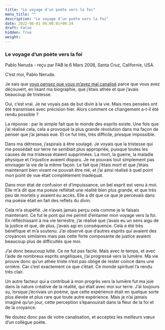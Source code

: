 ```yaml
---
title: "Le voyage d’un poète vers la foi"
menu_title: ""
description: "Le voyage d’un poète vers la foi"
date: 2022-06-01 06:00:01+00:34
draft: False
hidden: True
weight:
---
```

### Le voyage d’un poète vers la foi

Pablo Neruda - reçu par FAB le 6 Mars 2008, Santa Cruz, Californie, USA.

C’est moi, Pablo Neruda.

Je sais que [vous pensez que vous m’avez mal canalisé](/fr-contemporary-messages/fr-contemporary-messages-by-date-order/fr-contemporary-messages-2008/fr-2008-3-5-2-fab-pablo-neruda/) parce que vous avez découvert, en lisant ma biographie, que j’étais athée et que j’avais beaucoup de tristesse.

Oui, c’est vrai. Je ne voyais pas de but divin à la vie. Mais mes pensées ont été transmises avec précision hier. Alors comment ce changement a-t-il été rendu possible ?

La réponse : par le simple fait que le monde des esprits existe. Une fois que j’ai réalisé cela, cela a provoqué la plus grande révolution dans ma façon de penser que j’ai jamais eue. Et ce fut très, très difficile, presque impossible.

Dans ma détresse, j’aspirais à être soulagé. Je voyais que la tristesse qui me possédait sur terre ne semblait plus appropriée, puisque toutes les causes de ma tristesse étaient supprimées. La mort, la guerre, la maladie physique et l’injustice avaient disparu. Je ne pouvais tout simplement pas envisager la vie de la même façon. Le fait que j’étais mort et que j’étais maintenant bien vivant ne pouvait être nié, et j’ai ainsi réalisé à quel point mon point de vue était complètement inadéquat.

Dans mon état de confusion et d’impuissance, un bel esprit est venu à moi. Elle m’a dit que ma poésie reflétait une réalité bien plus grande, et que très peu de mortels y avaient eu accès. Elle a dit que ce que je percevais dans ma poésie était en fait des reflets du divin.

Cela m’a stupéfié. Je n’avais jamais perçu cela comme je le faisais maintenant. Ce fut le pont qui me permit d’entamer mon voyage vers la foi. En réfléchissant à ma vie terrestre, j’ai réalisé que j’avais eu un sens aigu de la justice et que, de plus, j’avais agi en conséquence. Cela a été très bénéfique et m’a soutenu. J’ai observé que d’autres esprits qui avaient des croyances similaires mais pas cette forte composante de justice avaient beaucoup plus de difficultés que moi.

J’ai donc beaucoup lutté. Ce ne fut pas facile. Mais avec le temps, et avec l’aide de nombreux esprits angéliques, j’ai progressé vers la lumière. Ma vie prouve donc qu’un athée triste n’est pas obligé de rester coincé dans une ornière. Car c’est exactement ce que c’était. Ce monde spirituel l’a rendu très clair.

Un autre facteur qui a contribué à mon progrès vers la lumière fut ma joie dans la nature créative de la réalité, qui était avec moi sur terre. J’ai toujours su, lorsque j’écrivais un poème, que cette expérience était en quelque sorte plus élevée et plus rare que toute autre expérience. Mais je n’ai jamais imaginé qu’un jour, cette perception s’épanouirait dans la fleur de la foi et de la croyance.

Ne doutez donc pas de votre canalisation, et acceptez les meilleurs vœux d’un collègue poète.
